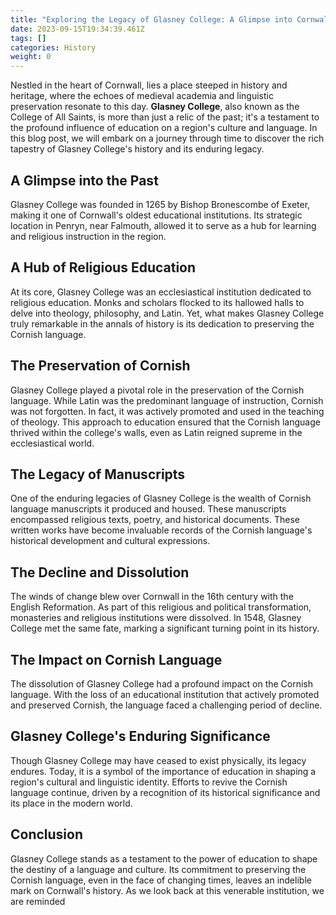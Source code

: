 ```yaml
---
title: "Exploring the Legacy of Glasney College: A Glimpse into Cornwall's Educational History"
date: 2023-09-15T19:34:39.461Z
tags: []
categories: History
weight: 0
---
```



Nestled in the heart of Cornwall, lies a place steeped in history and heritage, where the echoes of medieval academia and linguistic preservation resonate to this day. **Glasney College**, also known as the College of All Saints, is more than just a relic of the past; it's a testament to the profound influence of education on a region's culture and language. In this blog post, we will embark on a journey through time to discover the rich tapestry of Glasney College's history and its enduring legacy.

## A Glimpse into the Past
Glasney College was founded in 1265 by Bishop Bronescombe of Exeter, making it one of Cornwall's oldest educational institutions. Its strategic location in Penryn, near Falmouth, allowed it to serve as a hub for learning and religious instruction in the region.

## A Hub of Religious Education
At its core, Glasney College was an ecclesiastical institution dedicated to religious education. Monks and scholars flocked to its hallowed halls to delve into theology, philosophy, and Latin. Yet, what makes Glasney College truly remarkable in the annals of history is its dedication to preserving the Cornish language.

## The Preservation of Cornish
Glasney College played a pivotal role in the preservation of the Cornish language. While Latin was the predominant language of instruction, Cornish was not forgotten. In fact, it was actively promoted and used in the teaching of theology. This approach to education ensured that the Cornish language thrived within the college's walls, even as Latin reigned supreme in the ecclesiastical world.

## The Legacy of Manuscripts
One of the enduring legacies of Glasney College is the wealth of Cornish language manuscripts it produced and housed. These manuscripts encompassed religious texts, poetry, and historical documents. These written works have become invaluable records of the Cornish language's historical development and cultural expressions.

## The Decline and Dissolution
The winds of change blew over Cornwall in the 16th century with the English Reformation. As part of this religious and political transformation, monasteries and religious institutions were dissolved. In 1548, Glasney College met the same fate, marking a significant turning point in its history.

## The Impact on Cornish Language
The dissolution of Glasney College had a profound impact on the Cornish language. With the loss of an educational institution that actively promoted and preserved Cornish, the language faced a challenging period of decline.

## Glasney College's Enduring Significance
Though Glasney College may have ceased to exist physically, its legacy endures. Today, it is a symbol of the importance of education in shaping a region's cultural and linguistic identity. Efforts to revive the Cornish language continue, driven by a recognition of its historical significance and its place in the modern world.

## Conclusion
Glasney College stands as a testament to the power of education to shape the destiny of a language and culture. Its commitment to preserving the Cornish language, even in the face of changing times, leaves an indelible mark on Cornwall's history. As we look back at this venerable institution, we are reminded
